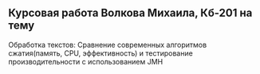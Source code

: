 ## Курсовая работа Волкова Михаила, Кб-201 на тему  
Обработка текстов: Сравнение современных алгоритмов сжатия(память, СPU, эффективность) и тестирование производительности с использованием JMH